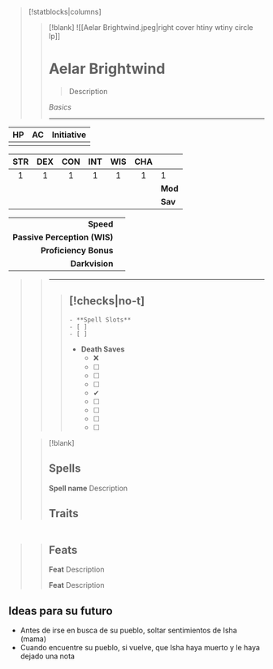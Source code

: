 > [!statblocks|columns] 
> 
>> [!blank] 
>> ![[Aelar Brightwind.jpeg|right cover htiny wtiny circle lp]]
>> # Aelar Brightwind 
>>  > Description 
>> 
>> *Basics* 
>> 
>> --- 
| HP | AC | Initiative | 
|:---:|:---:|:---:| 
| | | | 
>> 
| STR | DEX | CON | INT | WIS | CHA | | 
|:---:|:---:|:---:|:---:|:---:|:---:|:--- | 
|1|1|1|1|1|1|1|
| | | | | | | **Mod** |
| | | | | | | **Sav** |
>> 
| | |
| ---:|:--- |
| **Speed** | |
| **Passive Perception (WIS)** | |
| **Proficiency Bonus** | |
| **Darkvision** | |
>> 
>> ---
>> 
>>> [!checks|no-t] 
>>> - 
>>> 	- **Spell Slots** 
>>> 	- [ ] 
>>> 	- [ ] 
>>> - **Death Saves** 
>>> 	- ❌ 
>>> 	- [ ] 
>>> 	- [ ] 
>>> 	- [ ] 
>>> 	- ✔ 
>>> 	- [ ] 
>>> 	- [ ] 
>>> 	- [ ] 
>>> 	- [ ] 
>>
>
>
>> [!blank] 
>> ## Spells
>> **Spell name**
>> Description
>> 
>> ## Traits 
| | | 
| --- | --- | 
>> 
>> ## Feats 
>> 
>> **Feat** 
>> Description 
>> 
>> **Feat** 
>> Description

## Ideas para su futuro
- Antes de irse en busca de su pueblo, soltar sentimientos de Isha (mama)
- Cuando encuentre su pueblo, si vuelve, que Isha haya muerto y le haya dejado una nota